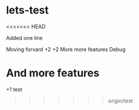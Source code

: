 # lets-test
<<<<<<< HEAD

Added one line

Moving forvard
+2
+2
More more features
Debug

And more features
=======
 +1
 test
>>>>>>> origin/test
